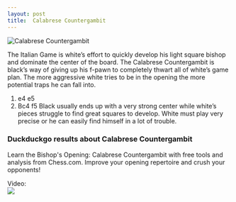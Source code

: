 ```yaml
---
layout: post
title:  Calabrese Countergambit
---
```



![Calabrese Countergambit](https://www.thechesswebsite.com/wp-content/uploads/2015/08/the-calabrese-countergambit.jpg)

The Italian Game is white’s effort to quickly develop his light square bishop and dominate the center of the board. The Calabrese Countergambit is black’s way of giving up his f-pawn to completely thwart all of white’s game plan. The more aggressive white tries to be in the opening the more potential traps he can fall into.
1. e4 e5
2. Bc4 f5
Black usually ends up with a very strong center while white’s pieces struggle to find great squares to develop. White must play very precise or he can easily find himself in a lot of trouble.


### Duckduckgo results about Calabrese Countergambit

Learn the Bishop's Opening: Calabrese Countergambit with free tools and analysis from Chess.com. Improve your opening repertoire and crush your opponents!

Video:  
[![](https://tse1.mm.bing.net/th?id=OVP.0Rd7rdeBA5W7MqIWGuoNeQHgFo&pid=Api)](https://www.youtube.com/watch?v=iGqWsB9RV_o)

